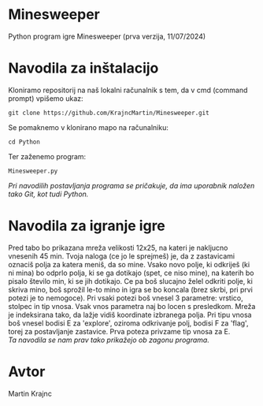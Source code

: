 # Minesweeper
Python program igre Minesweeper (prva verzija, 11/07/2024)

# Navodila za inštalacijo
Kloniramo repositorij na naš lokalni računalnik s tem, da v cmd (command prompt) vpišemo ukaz:
```
git clone https://github.com/KrajncMartin/Minesweeper.git
```
Se pomaknemo v klonirano mapo na računalniku:
```
cd Python
```
Ter zaženemo program:
```
Minesweeper.py
```
*Pri navodilih postavljanja programa se pričakuje, da ima uporabnik naložen tako Git, kot tudi Python.*<br />

# Navodila za igranje igre
Pred tabo bo prikazana mreža velikosti 12x25, na kateri je nakljucno vnesenih 45 min.
Tvoja naloga (ce jo le sprejmeš) je, da z zastavicami oznaciš polja za katera meniš, da so mine.
Vsako novo polje, ki odkriješ (ki ni mina) bo odprlo polja, ki se ga dotikajo (spet, ce niso mine), na katerih bo pisalo število min, ki se jih dotikajo.
Ce pa boš slucajno želel odkriti polje, ki skriva mino, boš sprožil le-to mino in igra se bo koncala (brez skrbi, pri prvi potezi je to nemogoce).
Pri vsaki potezi boš vnesel 3 parametre: vrstico, stolpec in tip vnosa. Vsak vnos parametra naj bo locen s presledkom.
Mreža je indeksirana tako, da lažje vidiš koordinate izbranega polja.
Pri tipu vnosa boš vnesel bodisi E za 'explore', oziroma odkrivanje polj, bodisi F za 'flag', torej za postavljanje zastavice.
Prva poteza privzame tip vnosa za E.<br />
*Ta navodila se nam prav tako prikažejo ob zagonu programa.*

  
# Avtor
Martin Krajnc
